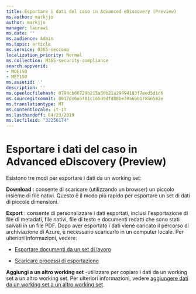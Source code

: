```yaml
---
title: Esportare i dati del caso in Advanced eDiscovery (Preview)
ms.author: markjjo
author: markjjo
manager: laurawi
ms.date: ''
ms.audience: Admin
ms.topic: article
ms.service: O365-seccomp
localization_priority: Normal
ms.collection: M365-security-compliance
search.appverid:
- MOE150
- MET150
ms.assetid: ''
description: ''
ms.openlocfilehash: 0798cb66729b215a50b21a29494183f7eed5d1d6
ms.sourcegitcommit: 0017dc6a5f81c165d9dfd88be39a6bb17856582e
ms.translationtype: MT
ms.contentlocale: it-IT
ms.lasthandoff: 04/23/2019
ms.locfileid: "32256174"
---
```

# <a name="export-case-data-in-advanced-ediscovery-preview"></a>Esportare i dati del caso in Advanced eDiscovery (Preview)

Esistono tre modi per esportare i dati da un working set:

**Download** : consente di scaricare (utilizzando un browser) un piccolo insieme di file nativi. Questo è il modo più rapido per esportare un set di dati di piccole dimensioni.

**Export** : consente di personalizzare i dati esportati, inclusi l'esportazione di file di metadati, file nativi, file di testo e documenti redatti che sono stati salvati in un file PDF. Dopo aver esportato i dati viene caricato il percorso di archiviazione di Azure, è necessario scaricarlo in un computer locale. Per ulteriori informazioni, vedere: 

   - [Esportare documenti da un set di lavoro](export-documents-from-working-set.md)

   - [Scaricare processi di esportazione](download-export-jobs.md)

**Aggiungi a un altro working set** -utilizzare per copiare i dati da un working set a un altro working set. Per ulteriori informazioni, vedere [aggiungere dati da un working set a un altro working set](add-data-to-working-set-from-another-working-set.md). 
